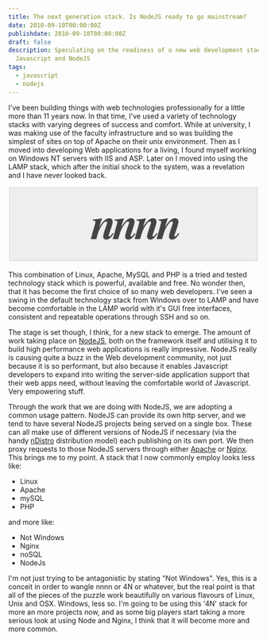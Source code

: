 ```yaml
---
title: The next generation stack. Is NodeJS ready to go mainstream?
date: 2010-09-10T00:00:00Z
publishdate: 2010-09-10T00:00:00Z
draft: false
description: Speculating on the readiness of o new web development stack based on
  Javascript and NodeJS
tags:
  - javascript
  - nodejs
---
```


I've been building things with web technologies professionally for a little more than 11 years now. In that time, I've used a variety of technology stacks with varying degrees of success and comfort.  While at university, I was making use of the faculty infrastructure and so was building the simplest of sites on top of Apache on their unix environment. Then as I moved into developing Web applications for a living, I found myself working on Windows NT servers with IIS and ASP. Later on I moved into using the LAMP stack, which after the initial shock to the system, was a revelation and I have never looked back.

<!--more-->

<img src="/images/the-next-generation-stack-is-nodejs-ready-to.png" alt="">


<p>This combination of Linux, Apache, MySQL and PHP is a tried and tested technology stack which is powerful, available and free.  No wonder then, that it has become the first choice of so many web developers.  I've seen a swing in the default technology stack from Windows over to LAMP and have become comfortable in the LAMP world with it's GUI free interfaces, consistent and repeatable operations through SSH and so on.</p>
<p>The stage is set though, I think, for a new stack to emerge.  The amount of work taking place on <a href="http://nodejs.org" title="NodeJS">NodeJS</a>, both on the framework itself and utilising it to build high performance web applications is really impressive.  NodeJS really is causing quite a buzz in the Web development community, not just because it is so performant, but also because it enables Javascript developers to expand into writing the server-side application support that their web apps need, without leaving the comfortable world of Javascript. Very empowering stuff.</p>
<p>Through the work that we are doing with NodeJS, we are adopting a common usage pattern.  NodeJS can provide its own http server, and we tend to have several NodeJS projects being served on a single box.  These can all make use of different versions of NodeJS if necessary (via the handy <a href="http://github.com/visionmedia/ndistro/" title="nDistro">nDistro</a> distribution model) each publishing on its own port. We then proxy requests to those NodeJS servers through either <a href="http://http.apache.org">Apache</a> or <a href="http://nginx.net">Nginx</a>.  This brings me to my point. A stack that I now commonly employ looks less like:</p>
<ul>
    <li>Linux</li>
    <li>Apache</li>
    <li>mySQL</li>
    <li>PHP</li>
</ul>
<p>and more like:</p>
<ul>
    <li>Not Windows</li>
    <li>Nginx</li>
    <li>noSQL</li>
    <li>NodeJs</li>
</ul>
<p>I'm not just trying to be antagonistic by stating "Not Windows". Yes, this is a conceit in order to wangle nnnn or 4N or whatever, but the real point is that all of the pieces of the puzzle work beautifully on various flavours of Linux, Unix and OSX. Windows, less so.  I'm going to be using this '4N' stack for more an more projects now, and as some big players start taking a more serious look at using Node and Nginx, I think that it will become more and more common.</p>



